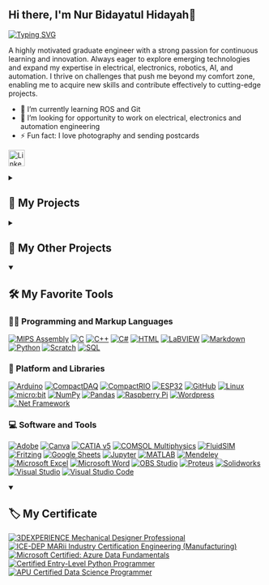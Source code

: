 ## Hi there, I'm Nur Bidayatul Hidayah👋 

<p align="left">
   <a href="https://git.io/typing-svg">
     <img src="https://readme-typing-svg.demolab.com?font=Fira+Code&pause=1000&color=92C6F7&width=435&lines=Mechatronics+Engineering+Graduate;Adabtable+%26+Curious;Always+Learning+New+Things" alt="Typing SVG" /></a>


A highly motivated graduate engineer with a strong passion for continuous learning and innovation. Always eager to explore emerging technologies and expand my expertise in electrical, electronics, robotics, AI, and automation. I thrive on challenges that push me beyond my comfort zone, enabling me to acquire new skills and contribute effectively to cutting-edge projects.

- 🌱 I’m currently learning ROS and Git
- 👯 I’m looking for opportunity to work on electrical, electronics and automation engineering
- ⚡ Fun fact: I love photography and sending postcards

</p>
<!-- Social icons section -->
<p align="left">
  <a href="https://www.linkedin.com/in/bidayatulhidayah/"><img width="32px" alt="LinkedIn" title="LinkedIn" src="https://i.imgur.com/yRpa1dQ.png"/></a>
  
<!--   &#8287;&#8287;&#8287;&#8287;&#8287;
  <a href="http://eyl327.mywebcommunity.org/promos/"><img width="32px" alt="Free Stuff" title="Free gifts for you" src="https://i.imgur.com/0uVwkoZ.png"/></a> -->
</p>

<!--
**bidayatulhidayah/bidayatulhidayah** is a ✨ _special_ ✨ repository because its `README.md` (this file) appears on your GitHub profile.

Here are some ideas to get you started:

- 🔭 I’m currently working on ...
- 🌱 I’m currently learning ...
- 👯 I’m looking to collaborate on ...
- 🤔 I’m looking for help with ...
- 💬 Ask me about ...
- 📫 How to reach me: ...
- 😄 Pronouns: ...
- ⚡ Fun fact: ...

 <p align="left">
    <a href="https://github.com/DenverCoder1/readme-typing-svg"><img width="278" src="https://denvercoder1-github-readme-stats.vercel.app/api/pin/?username=DenverCoder1&repo=readme-typing-svg&theme=react&bg_color=1F222E&title_color=F85D7F&hide_border=true&icon_color=F8D866&show_icons=false" alt="readme-typing-svg"></a>
    <a href="https://github.com/DenverCoder1/github-readme-streak-stats"><img width="278" src="https://denvercoder1-github-readme-stats.vercel.app/api/pin/?username=DenverCoder1&repo=github-readme-streak-stats&theme=react&bg_color=1F222E&title_color=F85D7F&hide_border=true&icon_color=F8D866&show_icons=false" alt="github-readme-streak-stats"></a>
  </p>

-->

<details > 
  <summary><h2>📕 My Projects</h2></summary>

  <!-- Repo info cards - https://github.com/anuraghazra/github-readme-stats -->
  <!-- Small repo cards (fork) - https://github.com/DenverCoder1/github-readme-stats -->

| Project                                                               | Scope                   |
| ------------------------------------------------------------------ | ------------------------- |
| [Local ANC for Vehicle Cabin](https://github.com/bidayatulhidayah/Local-Active-Noise-Cancellation-for-Vehicle-Cabin) | LabVIEW, CRio |
| [Map for the Blinds](https://github.com/bidayatulhidayah/Maps-for-the-Blinds) | Arduino |
| [Whac a Mole Game](https://github.com/bidayatulhidayah/Whac-a-Mole-Game) | Arduino |
| [Smart Object Identification](https://github.com/bidayatulhidayah/Smart-Object-Identification-in-Oil-Palm-Plantations) | Machine Learning, Python |
| [Bi Directional Chat Application](https://github.com/bidayatulhidayah/Bi-Directional-Chat-Application-Using-TCP-Communication) | TCP Comm, Windows Console App, C# |
| [Cardiac Disease Detection](https://github.com/bidayatulhidayah/Cardiac-Disease-Detection-Using-Neural-Network-And-ANFIS-GA)                  | Machine Learning        |
| [Robotic Arm Simulation](https://github.com/bidayatulhidayah/Robotic-Arm-Simulation-using-Robo-DK)          | RoboDK |
| [Line Following Robot](https://github.com/bidayatulhidayah/Soccer-Kicking-Line-Following-Robot-) | Arduino |

</details>

<details > 
  <summary><h2>📘 My Other Projects</h2></summary>

  <!-- Repo info cards - https://github.com/anuraghazra/github-readme-stats -->
  <!-- Small repo cards (fork) - https://github.com/DenverCoder1/github-readme-stats -->
- [Robotic Workshop](./RW.md)
- [Academic Projects](./Academic.md)
- [Robocon](./Robocon.md)
- [3D Design Compilation](https://github.com/bidayatulhidayah/3D-Design-Compilation)
 
  <a href="https://github.com/bidayatulhidayah?tab=repositories"><img alt="All Repositories" title="All Repositories" src="https://custom-icon-badges.demolab.com/badge/-Click%20Here%20For%20All%20My%20Repos-1F222E?style=for-the-badge&logoColor=white&logo=repo"/></a>
</details>

<details open> 
  <summary><h2>🛠️ My Favorite Tools</h2></summary>
  <!-- Some badges are from https://github.com/Ileriayo/markdown-badges -->

  <h3>👨‍💻 Programming and Markup Languages</h3>

   <p>
      <a href="#"><img alt="MIPS Assembly" src="https://custom-icon-badges.demolab.com/badge/Assembly-525252.svg?logo=asm-hex&logoColor=white"></a>
      <a href="#"><img alt="C" src="https://custom-icon-badges.demolab.com/badge/C-03599C.svg?logo=c-in-hexagon&logoColor=white"></a>
      <a href="#"><img alt="C++" src="https://custom-icon-badges.demolab.com/badge/C++-9C033A.svg?logo=cpp2&logoColor=white"></a>
      <a href="#"><img alt="C#" src="https://custom-icon-badges.demolab.com/badge/C%23-68217A.svg?logo=cs2&logoColor=white"></a>
      <a href="#"><img alt="HTML" src="https://img.shields.io/badge/HTML-E34F26.svg?logo=html5&logoColor=white"></a>
      <a href="#"><img alt="LaBVIEW" src="https://img.shields.io/badge/LabVIEW-white?style=flat&logo=labview&logoColor=%20%23000000&logoSize=auto&labelColor=%23e6c500&color=%23e6c500"></a>
      <a href="#"><img alt="Markdown" src="https://img.shields.io/badge/Markdown-000000.svg?logo=markdown&logoColor=white"></a>
      <a href="#"><img alt="Python" src="https://img.shields.io/badge/Python-14354C.svg?logo=python&logoColor=white"></a>
      <a href="#"><img alt="Scratch" src="https://img.shields.io/badge/Scratch-4D97FF.svg?logo=scratch&logoColor=white"></a>
      <a href="#"><img alt="SQL" src="https://custom-icon-badges.demolab.com/badge/SQL-025E8C.svg?logo=database&logoColor=white"></a>
  </p>


  <h3>🧰 Platform and Libraries</h3>

  <p>
      <a href="#"><img alt="Arduino" src="https://img.shields.io/badge/-Arduino-00979D?logo=Arduino&logoColor=white"></a>
      <a href="#"><img alt="CompactDAQ" src="https://img.shields.io/badge/CompactDAQ-white?style=flat&logoColor=%23FFFFFF%20&logoSize=auto&color=%232B2728&logoColor=white"></a>
      <a href="#"><img alt="CompactRIO" src="https://img.shields.io/badge/CompactRIO-white?style=flat&logoColor=%23FFFFFF%20&logoSize=auto&color=%23151F6D&logoColor=white"></a>
      <a href="#"><img alt="ESP32" src="https://img.shields.io/badge/ESP32-white?style=flat&logo=espressif&logoColor=%23FFFFFF%20&logoSize=auto&labelColor=%23000000&color=%23000000"></a>
      <a href="#"><img alt="GitHub" src="https://img.shields.io/badge/github-%23121011.svg?logo=github&logoColor=white&logoColor=white"></a>
      <a href="#"><img alt="Linux" src="https://img.shields.io/badge/Linux-FCC624?logo=linux&logoColor=black"></a>
      <a href="#"><img alt="micro:bit" src="https://img.shields.io/badge/micro%3Abit-white?style=flat&logo=microbit&logoColor=%23FFFFFF%20&logoSize=auto&labelColor=%2300ED00&color=%2300ED00"></a>
      <a href="#"><img alt="NumPy" src="https://img.shields.io/badge/Numpy-013243.svg?logo=numpy&logoColor=white"></a>
      <a href="#"><img alt="Pandas" src="https://img.shields.io/badge/Pandas-150458.svg?logo=pandas&logoColor=white"></a>
      <a href="#"><img alt="Raspberry Pi" src="https://img.shields.io/badge/-Raspberry_Pi-C51A4A?logo=Raspberry-Pi&logoColor=white"></a>
      <a href="#"><img alt="Wordpress" src="https://img.shields.io/badge/Wordpress-21759B?logo=wordpress&logoColor=white"></a>
      <a href="#"><img alt=".Net Framework" src="https://img.shields.io/badge/.NET-5C2D91?logo=.net&logoColor=white&logoColor=white"></a>
  </p>

  <h3>💻 Software and Tools</h3>

  <p>
      <a href="#"><img alt="Adobe" src="https://img.shields.io/badge/Adobe-FF0000.svg?logo=adobe&logoColor=white"></a>
      <a href="#"><img alt="Canva" src="https://img.shields.io/badge/Canva-%2300C4CC.svg?logo=Canva&logoColor=white"></a>
      <a href="#"><img alt="CATIA v5" src="https://img.shields.io/badge/CATIA%20V5-white?style=flat&logo=dassaultsystemes&logoColor=%23FFFFFF%20&logoSize=auto&labelColor=%23005386&color=%23005386"></a>
      <a href="#"><img alt="COMSOL Multiphysics" src="https://img.shields.io/badge/COMSOL%20Multiphysics-white?style=flat&logoSize=auto&color=%23368CCB"></a>
      <a href="#"><img alt="FluidSIM" src="https://img.shields.io/badge/FluidSIM-white?style=flat&logoSize=auto&color=%23F56565"></a>
      <a href="#"><img alt="Fritzing" src="https://img.shields.io/badge/Fritzing-white?style=flat&logoSize=auto&color=%23e65200"></a>
      <a href="#"><img alt="Google Sheets" src="https://img.shields.io/badge/Sheets-34A853.svg?logo=google%20sheets&logoColor=white"></a>
      <a href="#"><img alt="Jupyter" src="https://img.shields.io/badge/Jupyter-F37626.svg?logo=Jupyter&logoColor=white"></a>
      <a href="#"><img alt="MATLAB" src="https://img.shields.io/badge/MATLAB-white?style=flat&logoSize=auto&color=%23E85C33"></a>
      <a href="#"><img alt="Mendeley" src="https://img.shields.io/badge/Mendeley-white?style=flat&logo=mendeley&logoSize=auto&labelColor=%239D1620&color=%239D1620"></a>
      <a href="#"><img alt="Microsoft Excel" src="https://img.shields.io/badge/Microsoft%20Excel%20-white?style=flat&color=%2337814A"></a>
      <a href="#"><img alt="Microsoft Word" src="https://img.shields.io/badge/Microsoft%20Word%20-white?style=flat&color=%230185FF"></a>
      <a href="#"><img alt="OBS Studio" src="https://img.shields.io/badge/-OBS-302E31?logo=obs-studio&logoColor=white"></a>
      <a href="#"><img alt="Proteus" src="https://img.shields.io/badge/Proteus%20V8-white?style=flat&logo=proteus&labelColor=%231C79B3&color=%231C79B3"></a>
      <a href="#"><img alt="Solidworks" src="https://img.shields.io/badge/Solidworks-white?style=flat&logo=dassaultsystemes&color=%23C3002F"></a>
      <a href="#"><img alt="Visual Studio" src="https://img.shields.io/badge/Visual%20Studio-5C2D91.svg?logo=visual-studio&logoColor=white"></a>
      <a href="#"><img alt="Visual Studio Code" src="https://img.shields.io/badge/Visual%20Studio%20Code-0078d7.svg?logo=visual-studio-code&logoColor=white"></a>

  </p>
</details>

<details open > 
  <summary><h2>🏷️ My Certificate</h2></summary>
  </p>
      <a href="https://www.credly.com/badges/210d24f6-19d1-49d0-aa7e-62291043e7e1/public_url"><img alt="3DEXPERIENCE Mechanical Designer Professional" src="https://img.shields.io/badge/3DEXPERIENCE%20Mechanical%20Designer%20Professional-white?style=flat&logo=dassaultsystemes&color=%23D97757"></a>
      <a href="#"><img alt=" ICE-DEP MARii Industry Certification Engineering (Manufacturing)" src="https://img.shields.io/badge/%20ICE%20DEP%20MARii%20Industry%20Certification%20Engineering%20(Manufacturing)-white?style=flat&logoColor=%23ffffff&logoSize=auto&color=%23A100FF"></a>
      <a href="https://learn.microsoft.com/api/credentials/share/en-us/19129337/DCAF75C9B0DA7BEB?sharingId=9A793B12E1268C31"><img alt="Microsoft Certified: Azure Data Fundamentals" src="https://img.shields.io/badge/Microsoft%20Certified%3A%20Azure%20Data%20Fundamentals-white?style=flat&color=%232885F1"></a>
      <a href="https://www.credly.com/badges/54b87e06-fab4-4838-b381-855114e0f8f0/linked_in_profile"><img alt="Certified Entry-Level Python Programmer" src="https://img.shields.io/badge/Certified%20Entry%20Level%20Python%20Programmer-white?style=flat&logo=python&logoColor=%23ffffff&logoSize=auto&color=%23B12B28"></a>
      <a href="#"><img alt="APU Certified Data Science Programmer" src="https://img.shields.io/badge/APU%20Certified%20Data%20Science%20Programmer-white?style=flat&logoColor=%23ffffff&logoSize=auto&color=%2357B685"></a>
      
  </p>
</details>
  

